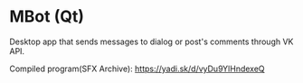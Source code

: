 # MBot (Qt)
Desktop app that sends messages to dialog or post's comments through VK API. 

Compiled program(SFX Archive): https://yadi.sk/d/vyDu9YlHndexeQ
